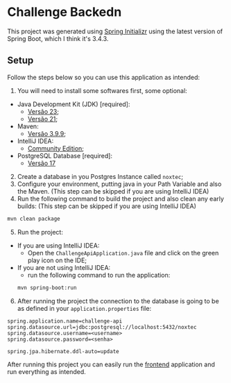 # Challenge Backedn

This project was generated using [Spring Initializr](https://start.spring.io/) using the latest version of Spring Boot, which I think it's 3.4.3.

## Setup

Follow the steps below so you can use this application as intended:

1. You will need to install some softwares first, some optional:
  - Java Development Kit (JDK) \[required\]:
    - [Versão 23](https://www.oracle.com/java/technologies/javase/jdk23-archive-downloads.html);
    - [Versão 21](https://www.oracle.com/java/technologies/javase/jdk21-archive-downloads.html);
  - Maven:
    - [Versão 3.9.9](https://maven.apache.org/download.cgi);
  - IntelliJ IDEA:
    - [Community Edition](https://www.jetbrains.com/pt-br/idea/download);
  - PostgreSQL Database \[required\]:
    - [Versão 17](https://www.postgresql.org/download/)
2. Create a database in you Postgres Instance called `noxtec`;
3. Configure your environment, putting java in your Path Variable and also the Maven. (This step can be skipped if you are using IntelliJ IDEA)
4. Run the following command to build the project and also clean any early builds: (This step can be skipped if you are using IntelliJ IDEA)
```bash
mvn clean package
```
5. Run the project:
  - If you are using IntelliJ IDEA:
    - Open the `ChallengeApiApplication.java` file and click on the green play icon on the IDE;
  - If you are not using IntelliJ IDEA:
    - run the following command to run the application:
    ```bash
    mvn spring-boot:run
    ```
6. After running the project the connection to the database is going to be as defined in your `application.properties` file:
```properties
spring.application.name=challenge-api
spring.datasource.url=jdbc:postgresql://localhost:5432/noxtec
spring.datasource.username=<username>
spring.datasource.password=<senha>

spring.jpa.hibernate.ddl-auto=update
```

After running this project you can easily run the [frontend](https://github.com/gabrielteodosio/noxtec-challenge-frontend) application and run everything as intended.